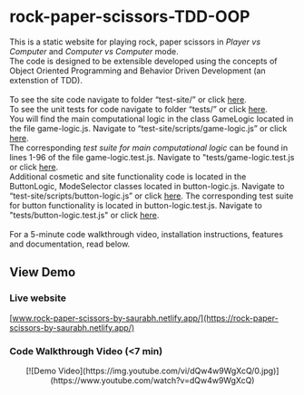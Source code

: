 # rock-paper-scissors-TDD-OOP

This is a static website for playing rock, paper scissors in _Player vs Computer_ and _Computer vs Computer_ mode.<br>
The code is designed to be extensible developed using the concepts of Object Oriented Programming and Behavior Driven Development (an extenstion of TDD).<br>
<br>
To see the site code navigate to folder “test-site/” or click [here](https://github.com/Saurabh-Mudgal/rock-paper-scissors-TDD-OOP/tree/main/test-site).<br>
To see the unit tests for code navigate to folder “tests/” or click [here](https://github.com/Saurabh-Mudgal/rock-paper-scissors-TDD-OOP/tree/main/tests).<br>
You will find the main computational logic in the class GameLogic located in the file game-logic.js. Navigate to “test-site/scripts/game-logic.js” or click [here](https://github.com/Saurabh-Mudgal/rock-paper-scissors-TDD-OOP/blob/main/test-site/scripts/game-logic.js).<br>
The corresponding *test suite for main computational logic* can be found in lines 1-96 of the file game-logic.test.js. Navigate to "tests/game-logic.test.js or click [here](https://github.com/Saurabh-Mudgal/rock-paper-scissors-TDD-OOP/blob/main/tests/game-logic.test.js).<br>
Additional cosmetic and site functionality code is located in the ButtonLogic, ModeSelector classes located in button-logic.js. Navigate to “test-site/scripts/button-logic.js” or click [here](https://github.com/Saurabh-Mudgal/rock-paper-scissors-TDD-OOP/blob/main/test-site/scripts/button-logic.js).
The corresponding test suite for button functionality is located in button-logic.test.js. Navigate to "tests/button-logic.test.js" or click [here](https://github.com/Saurabh-Mudgal/rock-paper-scissors-TDD-OOP/blob/main/tests/button-logic.test.js).<br>
<br>
For a 5-minute code walkthrough video, installation instructions, features and documentation, read below.


## View Demo

### Live website
[www.rock-paper-scissors-by-saurabh.netlify.app/](https://rock-paper-scissors-by-saurabh.netlify.app/)

### Code Walkthrough Video (<7 min)
<p align="center">
<!--   Click on the image below to play the video.<br> -->
  [![Demo Video](https://img.youtube.com/vi/dQw4w9WgXcQ/0.jpg)](https://www.youtube.com/watch?v=dQw4w9WgXcQ)</p>

<!-- https://user-images.githubusercontent.com/35081754/147870526-b93f4256-6e0c-46dc-9461-c8927a8066ae.mp4 -->
<!-- https://user-images.githubusercontent.com/35081754/147870721-d84ea4cb-497e-4908-b25e-4d6a541a581e.jpg -->
